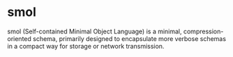 # smol
smol (Self-contained Minimal Object Language) is a minimal, compression-oriented schema, primarily designed to encapsulate more verbose schemas in a compact way for storage or network transmission.
